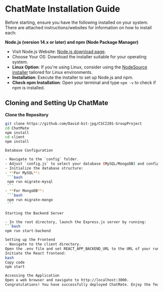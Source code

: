 # ChatMate Installation Guide

Before starting, ensure you have the following installed on your system. There are attached instructions/websites for information on how to install each:

**Node.js (version 14.x or later) and npm (Node Package Manager)**
- Visit Node.js Website: [Node.js download page](https://nodejs.org/en/download).
- Choose Your OS: Download the installer suitable for your operating system. 
- **Linux Option**: If you're using Linux, consider using the [NodeSource installer](https://github.com/nodesource/distributions) tailored for Linux environments.
- **Installation**: Execute the installer to set up Node.js and npm.
- **Check npm Installation**: Open your terminal and type `npm -v` to check if npm is installed.

## Cloning and Setting Up ChatMate

**Clone the Repository**
   ```bash
   git clone https://github.com/David-bit-jpg/CSCI201-GroupProject
   cd ChatMate
   npm install
   cd client
   npm install

Database Configuration

- Navigate to the `config` folder.
- Adjust `config.js` to select your database (MySQL/MongoDB) and configure other settings.
- Initialize the database structure:
  - **For MySQL**:
    ```bash
    npm run migrate-mysql
    ```
  - **For MongoDB**:
    ```bash
    npm run migrate-mongo
    ```

Starting the Backend Server

- In the root directory, launch the Express.js server by running:
  ```bash
  npm run start-backend

Setting up the Frontend
- Navigate to the client directory.
Open the .env file and set REACT_APP_BACKEND_URL to the URL of your running backend server.
Initiate the React frontend:
bash
Copy code
npm start

Accessing the Application
Open a web browser and navigate to http://localhost:3000.
Congratulations! You have successfully deployed ChatMate. Enjoy the features of real-time communication and secure messaging. For any issues, consult the error handling section in the technical documentation or contact the ChatMate support team.